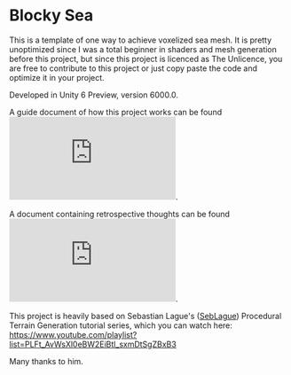 # Blocky Sea

This is a template of one way to achieve voxelized sea mesh. It is pretty unoptimized since I was a total beginner in shaders and mesh generation before this project, 
but since this project is licenced as The Unlicence, you are free to contribute to this project or just copy paste the code and optimize it in your project.

Developed in Unity 6 Preview, version 6000.0.

A guide document of how this project works can be found ![here](https://github.com/Robomarti/Blocky_Sea/blob/main/documentation/howEverythingWorks.md).

A document containing retrospective thoughts can be found ![here](https://github.com/Robomarti/Blocky_Sea/blob/main/documentation/retrospective.md).

This project is heavily based on Sebastian Lague's ([SebLague](https://github.com/SebLague)) Procedural Terrain Generation tutorial series, which you can watch here: https://www.youtube.com/playlist?list=PLFt_AvWsXl0eBW2EiBtl_sxmDtSgZBxB3

Many thanks to him.
